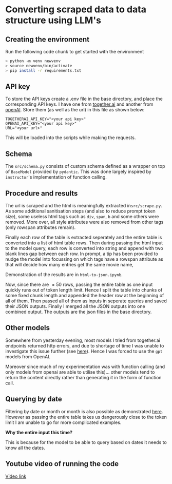 # Converting scraped data to data structure using LLM's

## Creating the environment

Run the following code chunk to get started with the environment

```bash
> python -m venv newvenv
> source newvenv/bin/activate
> pip install -r requirements.txt
```

## API key

To store the API keys create a .env file in the base directory, and place the corresponding API keys. I have one from [together.ai](http://together.ai/) and another from [openAI](https://openai.com/blog/openai-api). Store them (as well as the url) in this file as shown below:

```
TOGETHERAI_API_KEY="<your api key>"
OPENAI_API_KEY="<your api key>"
URL="<your url>"
```

This will be loaded into the scripts while making the requests.

## Schema

The `src/schema.py` consists of custom schema defined as a wrapper on top of `BaseModel` provided by `pydantic`. This was done largely inspired by `instructor`'s implementation of function calling.

## Procedure and results

The url is scraped and the html is meaningfully extracted in`src/scrape.py`. As some additional sanitisation steps (and also to reduce prompt token size), some useless html tags such as `div`, `span`, `b` and some others were removed. More over, all style attributes were also removed from other tags (only rowspan attributes remain).

Finally each row of the table is extracted seperately and the entire table is converted into a list of html table rows. Then during passing the html input to the model query, each row is converted into string and append with two blank lines gap between each row. In prompt, a tip has been provided to nudge the model into focussing on which tags have a rowspan attribute as that will decide how many entries get the same movie name,

Demonstration of the results are in `html-to-json.ipynb`.

Now, since there are $\approx 50$ rows, passing the entire table as one input quickly runs out of token length limit. Hence I split the table into chunks of some fixed chunk length and appended the header row at the beginning of all of them. Then passed all of them as inputs in seperate queries and saved their JSON outputs. Finally I merged all the JSON outputs into one combined output. The outputs are the json files in the base directory.

## Other models

Somewhere from yesterday evening, most models I tried from together.ai endpoints returned http errors, and due to shortage of time I was unable to investigate this issue further (see [here](src/html-to-json.ipynb#trying-with-mistral-and-llama)). Hence I was forced to use the `gpt` models from OpenAI. 

Moreover since much of my experimentation was with function calling (and only models from openai are able to utilise this)... other models tend to return the content directly rather than generating it in the form of function call.

## Querying by date

Filtering by date or month or month is also possible as demonstrated [here](src/html-to-json.ipynb#querying-by-date). However as passing the entire table takes us dangerously close to the token limit I am unable to go for more complicated examples.

**Why the entire input this time?**

This is because for the model to be able to query based on dates it needs to know all the dates.

## Youtube video of running the code

[Video link](https://youtu.be/gypcBK56VV8)

